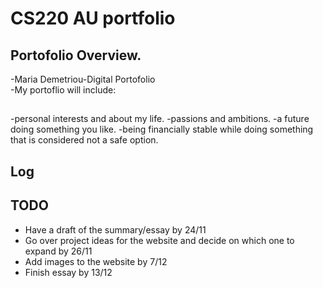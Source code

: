 # CS220 AU portfolio
##  Portofolio Overview. 
-Maria Demetriou-Digital Portofolio  
-My portoflio will include: 
##  

-personal interests and about my life. 
-passions and ambitions. 
-a future doing something you like. 
-being financially stable while doing something that is considered not a safe option. 

## Log

## TODO
- Have a draft of the summary/essay by 24/11
- Go over project ideas for the website and decide on which one to expand by 26/11
- Add images to the website by 7/12
- Finish essay by 13/12
